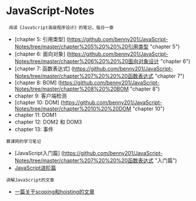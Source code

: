 # JavaScript-Notes
```
 阅读《JavaScript高级程序设计》的笔记，每日一章
```

* [chapter 5: 引用类型] (https://github.com/benny201/JavaScript-Notes/tree/master/chapter%205%20%20%20引用类型 "chapter 5")
* [chapter 6: 面向对象] (https://github.com/benny201/JavaScript-Notes/tree/master/chapter%206%20%20%20面向对象设计 "chapter 6")
* [chapter 7: 函数表达式] (https://github.com/benny201/JavaScript-Notes/tree/master/chapter%207%20%20%20函数表达式 "chapter 7")
* [chapter 8: BOM] (https://github.com/benny201/JavaScript-Notes/tree/master/chapter%208%20%20BOM "chapter 8")
* chapter 9: 客户端检测
* [chapter 10: DOM] (https://github.com/benny201/JavaScript-Notes/tree/master/chapter%2010%20%20DOM "chapter 10")
* chapter 11: DOM1
* chapter 12: DOM2 和 DOM3 
* chapter 13: 事件
```
慕课网的学习笔记
```
* [JavaScript入门篇] (https://github.com/benny201/JavaScript-Notes/tree/master/chapter%207%20%20%20函数表达式 "入门篇")
* [JavaScript进阶篇](https://github.com/benny201/JavaScript-Notes/tree/master/Imooc笔记/JavaScript进阶 "进阶篇")

```
讲解JavaScript的文章
```
* [一篇关于scoping和hoisting的文章](http://www.adequatelygood.com/JavaScript-Scoping-and-Hoisting.html "一篇关于scoping和hoisting的好文章")
